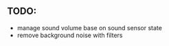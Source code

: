 TODO:
-----

- manage sound volume base on sound sensor state
- remove background noise with filters